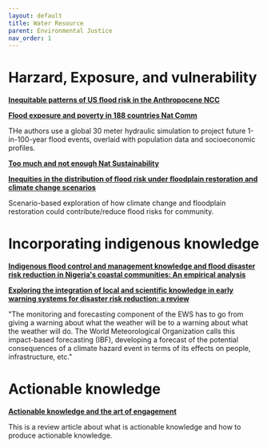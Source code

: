 ```yaml
---
layout: default
title: Water Resource
parent: Environmental Justice
nav_order: 1
---
```


# Harzard, Exposure, and vulnerability
[__Inequitable patterns of US flood risk in the Anthropocene NCC__](https://www.nature.com/articles/s41558-021-01265-6.)

__[Flood exposure and poverty in 188 countries Nat Comm](https://www.nature.com/articles/s41467-022-30727-4)__

THe authors use a global 30 meter hydraulic simulation to project future 1-in-100-year flood events, overlaid with population data and socioeconomic profiles.

__[Too much and not enough Nat Sustainability](https://www.nature.com/articles/s41893-021-00766-8)__

__[Inequities in the distribution of flood risk under floodplain restoration and climate change scenarios](https://besjournals.onlinelibrary.wiley.com/doi/10.1002/pan3.10290)__

Scenario-based exploration of how climate change and floodplain restoration could contribute/reduce flood risks for community.

# Incorporating indigenous knowledge

__[Indigenous flood control and management knowledge and flood disaster risk reduction in Nigeria's coastal communities: An empirical analysis](https://www.sciencedirect.com/science/article/abs/pii/S2212420921000455)__

__[Exploring the integration of local and scientific knowledge in early warning systems for disaster risk reduction: a review](https://link.springer.com/epdf/10.1007/s11069-022-05468-8?sharing_token=GLlBp6dbdpL7Vjs6fuB-Lfe4RwlQNchNByi7wbcMAY7RsoLXhjzfsUSvPd7GIkYCozLZN4Q8uR_zKb-_anrE8kANNw79S5mIHb7Z2KmXjD_gTS4aBzdVT5YjF1tt92lOnVpCnr5nsj20JvFNz6-wh58p1fEXPHQ5AcMOskleNvA%3D)__

"The monitoring and forecasting component of the EWS has to go from giving a warning about what the weather will be to a warning about what the weather will do. The World Meteorological Organization calls this impact-based forecasting (IBF), developing a forecast of the potential consequences of a climate hazard event in terms of its effects on people, infrastructure, etc."

# Actionable knowledge
__[Actionable knowledge and the art of engagement](https://www.sciencedirect.com/science/article/abs/pii/S1877343520300026)__

This is a review article about what is actionable knowledge and how to produce actionable knowledge.

